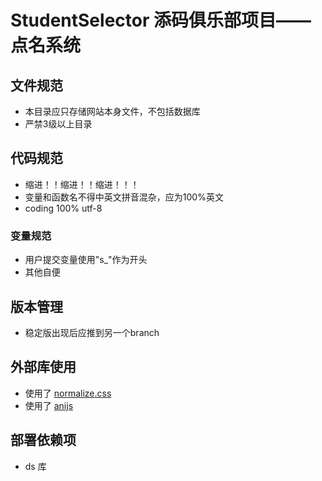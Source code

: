 # StudentSelector 添码俱乐部项目——点名系统
## 文件规范
- 本目录应只存储网站本身文件，不包括数据库
- 严禁3级以上目录
## 代码规范
- 缩进！！缩进！！缩进！！！
- 变量和函数名不得中英文拼音混杂，应为100%英文
- coding 100% utf-8
### 变量规范
- 用户提交变量使用"s_"作为开头
- 其他自便
## 版本管理
- 稳定版出现后应推到另一个branch

## 外部库使用
- 使用了 [normalize.css](https://github.com/necolas/normalize.css)
- 使用了 [anijs](https://github.com/anijs/anijs)

## 部署依赖项
- ds 库
